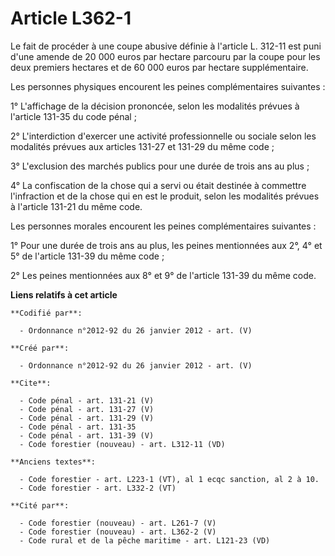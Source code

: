 # Article L362-1

Le fait de procéder à une coupe abusive définie à l'article L. 312-11 est puni d'une amende de 20 000 euros par hectare
parcouru par la coupe pour les deux premiers hectares et de 60 000 euros par hectare supplémentaire. 

Les personnes physiques encourent les peines complémentaires suivantes : 

1° L'affichage de la décision prononcée, selon les modalités prévues à l'article 131-35 du code pénal ; 

2° L'interdiction d'exercer une activité professionnelle ou sociale selon les modalités prévues aux articles 131-27 et 131-29
du même code ; 

3° L'exclusion des marchés publics pour une durée de trois ans au plus ; 

4° La confiscation de la chose qui a servi ou était destinée à commettre l'infraction et de la chose qui en est le produit,
selon les modalités prévues à l'article 131-21 du même code. 

Les personnes morales encourent les peines complémentaires suivantes : 

1° Pour une durée de trois ans au plus, les peines mentionnées aux 2°, 4° et 5° de l'article 131-39 du même code ; 

2° Les peines mentionnées aux 8° et 9° de l'article 131-39 du même code.

**Liens relatifs à cet article**

	**Codifié par**:

	  - Ordonnance n°2012-92 du 26 janvier 2012 - art. (V)

	**Créé par**:

	  - Ordonnance n°2012-92 du 26 janvier 2012 - art. (V)

	**Cite**:

	  - Code pénal - art. 131-21 (V)
	  - Code pénal - art. 131-27 (V)
	  - Code pénal - art. 131-29 (V)
	  - Code pénal - art. 131-35
	  - Code pénal - art. 131-39 (V)
	  - Code forestier (nouveau) - art. L312-11 (VD)

	**Anciens textes**:

	  - Code forestier - art. L223-1 (VT), al 1 ecqc sanction, al 2 à 10.
	  - Code forestier - art. L332-2 (VT)

	**Cité par**:

	  - Code forestier (nouveau) - art. L261-7 (V)
	  - Code forestier (nouveau) - art. L362-2 (V)
	  - Code rural et de la pêche maritime - art. L121-23 (VD)
